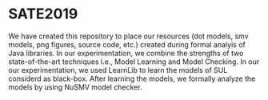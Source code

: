 # SATE2019
We have created this repository to place our resources (dot models, smv models, png figures, source code, etc.) created during formal analyis of Java libraries.
In our experimentation, we combine the strengths of two state-of-the-art techniques i.e., Model Learning and Model Checking.
In our our experimentation, we used LearnLib to learn the models of SUL considerd as black-box.
After learning the models, we formally analyze the models by using NuSMV model checker.
